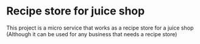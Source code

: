 # Recipe store for juice shop
This project is a micro service that works as a recipe store for a juice shop (Although it can be used for any business that needs a recipe store)
